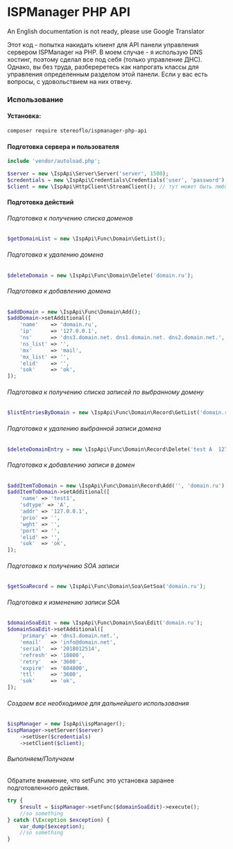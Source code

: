 # ISPManager PHP API

An English documentation is not ready, please use Google Translator

Этот код - попытка накидать клиент для API панели управления сервером ISPManager на PHP. В моем случае - я использую DNS хостинг, поэтому сделал все под себя (только управление ДНС). Однако, вы без труда, разбереретесь как напрогать классы для управления определенным разделом этой панели. Если у вас есть вопросы, с удовольствием на них отвечу.

### Использование

#### Установка:

```bash
composer require stereoflo/ispmanager-php-api
```

#### Подготовка сервера и пользователя

```php
include 'vendor/autoload.php';

$server = new \IspApi\Server\Server('server', 1500);
$credentials = new \IspApi\Credentials\Credentials('user', 'password');
$client = new \IspApi\HttpClient\StreamClient(); // тут может быть любой ваш http клиент

```

#### Подготовка действий

###### Подготовка к получению списка доменов
```php
$getDomainList = new \IspApi\Func\Domain\GetList();
```

###### Подготовка к удалению домена
```php
$deleteDomain = new \IspApi\Func\Domain\Delete('domain.ru');
```

###### Подготовка к добавлению домена

```php
$addDomain = new \IspApi\Func\Domain\Add();
$addDomain->setAdditional([
    'name'    => 'domain.ru',
    'ip'      => '127.0.0.1',
    'ns'      => 'dns3.domain.net. dns1.domain.net. dns2.domain.net.',
    'ns_list' => '',
    'mx'      => 'mail',
    'mx_list' => '',
    'elid'    => '',
    'sok'     => 'ok',
]);
```

###### Подготовка к получению списка записей по выбранному домену
```php
$listEntriesByDomain = new \IspApi\Func\Domain\Record\GetList('domain.ru');
```

###### Подготовка к удалению выбранной записи домена
```php
$deleteDomainEntry = new \IspApi\Func\Domain\Record\Delete('test A  127.0.0.1', 'domain.ru');
```

###### Подготовка к добавлению записи в домен 
```php
$addItemToDomain = new \IspApi\Func\Domain\Record\Add('', 'domain.ru');
$addItemToDomain->setAdditional([
    'name' => 'test1',
    'sdtype' => 'A',
    'addr' => '127.0.0.1',
    'prio' => '',
    'wght' => '',
    'port' => '',
    'elid' => '',
    'sok'  => 'ok',
]);
```

###### Подготовка к получению SOA записи
```php
$getSoaRecord = new \IspApi\Func\Domain\Soa\GetSoa('domain.ru');
```

###### Подготовка к изменению записи SOA
```php
$domainSoaEdit = new \IspApi\Func\Domain\Soa\Edit('domain.ru');
$domainSoaEdit->setAdditional([
    'primary' => 'dns3.domain.net.',
    'email'   => 'info@domain.net',
    'serial'  => '2018012514',
    'refresh' => '10800',
    'retry'   => '3600',
    'expire'  => '604800',
    'ttl'     => '3600',
    'sok'     => 'ok',
]);
```

###### Создаем все необходимое для дальнейшего использования
```php
$ispManager = new IspApi\ispManager();
$ispManager->setServer($server)
    ->setUser($credentials)
    ->setClient($client);
```

###### Выполняем/Получаем
Обратите внимение, что setFunc это установка заранее подготовленного действия.
```php
try {
    $result = $ispManager->setFunc($domainSoaEdit)->execute();
    //so something
} catch (\Exception $exception) {
    var_dump($exception);
    //so something
}
```